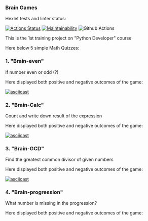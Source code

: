 ### Brain Games

Hexlet tests and linter status: 


[![Actions Status](https://github.com/LizavetaDen/python-project-lvl1/workflows/hexlet-check/badge.svg)](https://github.com/LizavetaDen/python-project-lvl1/actions)
[![Maintainability](https://api.codeclimate.com/v1/badges/a99a88d28ad37a79dbf6/maintainability)](https://codeclimate.com/github/LizavetaDen/python-project-lvl1/maintainability)
![Github Actions](https://github.com/LizavetaDen/python-project-lvl1/actions/workflows/linter.yml/badge.svg)

This is the 1st training project on "Python Developer" course 

Here below 5 simple Math Quizzes:

### 1. "Brain-even" 
If number even or odd (?) 

Here displayed both positive and negative outcomes of the game:

[![asciicast](https://asciinema.org/a/wjJadEprQGkSkiBFkwF4xEn6h.svg)](https://asciinema.org/a/wjJadEprQGkSkiBFkwF4xEn6h)


### 2. "Brain-Calc"
Count and write down result of the expression

Here displayed both positive and negative outcomes of the game:

[![asciicast](https://asciinema.org/a/AqxZhZmPyEhkxx0TfEPfkAFeG.svg)](https://asciinema.org/a/AqxZhZmPyEhkxx0TfEPfkAFeG)


### 3. "Brain-GCD"
Find the greatest common divisor of given numbers

Here displayed both positive and negative outcomes of the game:

[![asciicast](https://asciinema.org/a/on6yrIHDGmLuxk9owXtEILdKE.svg)](https://asciinema.org/a/on6yrIHDGmLuxk9owXtEILdKE)


### 4. "Brain-progression"
What number is missing in the progression?

Here displayed both positive and negative outcomes of the game:
